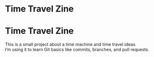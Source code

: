 ﻿# Time Travel Zine

# Time Travel Zine

This is a small project about a time machine and time travel ideas.  
I’m using it to learn Git basics like commits, branches, and pull requests.


